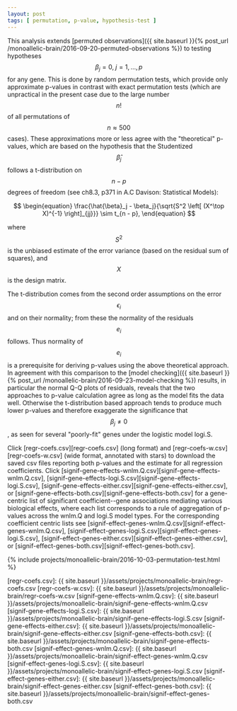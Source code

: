 ```yaml
---
layout: post
tags: [ permutation, p-value, hypothesis-test ]
---
```


This analysis extends [permuted observations]({{ site.baseurl }}{% post_url /monoallelic-brain/2016-09-20-permuted-observations %}) to testing hypotheses $$\beta_j=0, \; j=1,...,p$$ for any gene.  This is done by random permutation tests, which provide only approximate p-values in contrast with exact permutation tests (which are unpractical in the present case due to the large number $$n!$$ of all permutations of $$n\approx 500$$ cases).  These approximations more or less agree with the "theoretical" p-values, which are based on the hypothesis that the Studentized $$\hat{\beta}_j$$ follows a t-distribution on $$n - p$$ degrees of freedom (see ch8.3, p371 in A.C Davison: Statistical Models):

$$
\begin{equation}
\frac{\hat{\beta}_j - \beta_j}{\sqrt{S^2 \left[ (X^\top X)^{-1} \right]_{jj}}} \sim t_{n - p},
\end{equation}
$$

where $$S^2$$ is the unbiased estimate of the error variance (based on the residual sum of squares), and $$X$$ is the design matrix.

The t-distribution comes from the second order assumptions on the error $$\epsilon_i$$ and on their normality; from these the normality of the residuals $$e_i$$ follows.  Thus normality of $$e_i$$ is a prerequisite for deriving p-values using the above theoretical approach.  In agreement with this comparison to the [model checking]({{ site.baseurl }}{% post_url /monoallelic-brain/2016-09-23-model-checking %}) results, in particular the normal Q-Q plots of residuals, reveals that the two approaches to p-value calculation agree as long as the model fits the data well.  Otherwise the t-distribution based approach tends to produce much lower p-values and therefore exaggerate the significance that $$\beta_j\neq 0$$, as seen for several "poorly-fit" genes under the logistic model logi.S.

Click [regr-coefs.csv][regr-coefs.csv] (long format) and [regr-coefs-w.csv][regr-coefs-w.csv] (wide format, annotated with stars) to download the saved csv files reporting both p-values and the estimate for all regression coefficients.  Click
[signif-gene-effects-wnlm.Q.csv][signif-gene-effects-wnlm.Q.csv], [signif-gene-effects-logi.S.csv][signif-gene-effects-logi.S.csv], [signif-gene-effects-either.csv][signif-gene-effects-either.csv], or [signif-gene-effects-both.csv][signif-gene-effects-both.csv] for a gene-centric list of significant coefficient--gene associations mediating various biological effects, where each list corresponds to a rule of aggregation of p-values across the wnlm.Q and logi.S model types.  For the corresponding coefficient centric lists see
[signif-effect-genes-wnlm.Q.csv][signif-effect-genes-wnlm.Q.csv], [signif-effect-genes-logi.S.csv][signif-effect-genes-logi.S.csv], [signif-effect-genes-either.csv][signif-effect-genes-either.csv], or [signif-effect-genes-both.csv][signif-effect-genes-both.csv].

{% include projects/monoallelic-brain/2016-10-03-permutation-test.html %}

[regr-coefs.csv]: {{ site.baseurl }}/assets/projects/monoallelic-brain/regr-coefs.csv
[regr-coefs-w.csv]: {{ site.baseurl }}/assets/projects/monoallelic-brain/regr-coefs-w.csv
[signif-gene-effects-wnlm.Q.csv]: {{ site.baseurl }}/assets/projects/monoallelic-brain/signif-gene-effects-wnlm.Q.csv
[signif-gene-effects-logi.S.csv]: {{ site.baseurl }}/assets/projects/monoallelic-brain/signif-gene-effects-logi.S.csv
[signif-gene-effects-either.csv]: {{ site.baseurl }}/assets/projects/monoallelic-brain/signif-gene-effects-either.csv
[signif-gene-effects-both.csv]: {{ site.baseurl }}/assets/projects/monoallelic-brain/signif-gene-effects-both.csv
[signif-effect-genes-wnlm.Q.csv]: {{ site.baseurl }}/assets/projects/monoallelic-brain/signif-effect-genes-wnlm.Q.csv
[signif-effect-genes-logi.S.csv]: {{ site.baseurl }}/assets/projects/monoallelic-brain/signif-effect-genes-logi.S.csv
[signif-effect-genes-either.csv]: {{ site.baseurl }}/assets/projects/monoallelic-brain/signif-effect-genes-either.csv
[signif-effect-genes-both.csv]: {{ site.baseurl }}/assets/projects/monoallelic-brain/signif-effect-genes-both.csv
